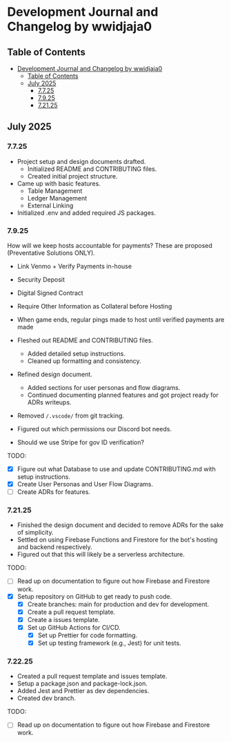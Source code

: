 # Development Journal and Changelog by wwidjaja0

## Table of Contents

- [Development Journal and Changelog by wwidjaja0](#development-journal-and-changelog-by-wwidjaja0)
  - [Table of Contents](#table-of-contents)
  - [July 2025](#july-2025)
    - [7.7.25](#7725)
    - [7.9.25](#7925)
    - [7.21.25](#72125)

## July 2025

### 7.7.25

- Project setup and design documents drafted.
  - Initialized README and CONTRIBUTING files.
  - Created initial project structure.
- Came up with basic features.
  - Table Management
  - Ledger Management
  - External Linking
- Initialized .env and added required JS packages.

### 7.9.25

How will we keep hosts accountable for payments? These are proposed (Preventative Solutions ONLY).

- Link Venmo + Verify Payments in-house
- Security Deposit
- Digital Signed Contract
- Require Other Information as Collateral before Hosting
- When game ends, regular pings made to host until verified payments are made

- Fleshed out README and CONTRIBUTING files.
  - Added detailed setup instructions.
  - Cleaned up formatting and consistency.
- Refined design document.
  - Added sections for user personas and flow diagrams.
  - Continued documenting planned features and got project ready for ADRs writeups.
- Removed `/.vscode/` from git tracking.
- Figured out which permissions our Discord bot needs.
- Should we use Stripe for gov ID verification?

TODO:

- [x] Figure out what Database to use and update CONTRIBUTING.md with setup instructions.
- [x] Create User Personas and User Flow Diagrams.
- [ ] Create ADRs for features.

### 7.21.25

- Finished the design document and decided to remove ADRs for the sake of simplicity.
- Settled on using Firebase Functions and Firestore for the bot's hosting and backend respectively.
- Figured out that this will likely be a serverless architecture.

TODO:

- [ ] Read up on documentation to figure out how Firebase and Firestore work.
- [x] Setup repository on GitHub to get ready to push code.
  - [x] Create branches: main for production and dev for development.
  - [x] Create a pull request template.
  - [x] Create a issues template.
  - [x] Set up GitHub Actions for CI/CD.
    - [x] Set up Prettier for code formatting.
    - [x] Set up testing framework (e.g., Jest) for unit tests.

### 7.22.25

- Created a pull request template and issues template.
- Setup a package.json and package-lock.json.
- Added Jest and Prettier as dev dependencies.
- Created dev branch.

TODO:

- [ ] Read up on documentation to figure out how Firebase and Firestore work.
